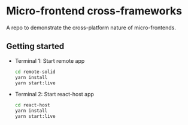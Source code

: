 # Micro-frontend cross-frameworks

A repo to demonstrate the cross-platform nature of micro-frontends.

## Getting started

- Terminal 1: Start remote app
  ```sh
  cd remote-solid
  yarn install
  yarn start:live
  ```

- Terminal 2: Start react-host app
  ```sh
  cd react-host
  yarn install
  yarn start:live
  ```
